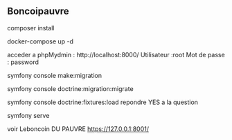 ## Boncoipauvre

composer install

docker-compose up -d

acceder a phpMydmin : http://localhost:8000/  Utilisateur :root      Mot de passe : password

symfony console make:migration

symfony console doctrine:migration:migrate 

symfony console doctrine:fixtures:load  repondre YES a la question

symfony serve 

voir Leboncoin DU PAUVRE https://127.0.0.1:8001/